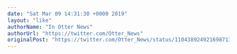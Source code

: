 ```yaml
---
date: "Sat Mar 09 14:31:30 +0000 2019"
layout: "like"
authorName: "In Otter News"
authorUrl: "https://twitter.com/Otter_News"
originalPost: "https://twitter.com/Otter_News/status/1104389249216987137"
---
```

